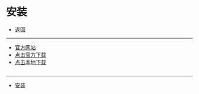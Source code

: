 # 安装

- [返回](./README.md)

---

- [官方网站](https://code.visualstudio.com/)
- [点击官方下载](https://aka.ms/win32-x64-user-stable)
- [点击本地下载](https://media.huhuiyu.top/download/VSCodeUserSetup-x64.exe)

<section class="img-flex-box" >
  <section><img class="lazy-image" data-src="../../images/webfront/vscode-install/vscode-install003.png" alt=""></section>
  <section><img class="lazy-image" data-src="../../images/webfront/vscode-install/vscode-install004.png" alt=""></section>
  <section><img class="lazy-image" data-src="../../images/webfront/vscode-install/vscode-install005.png" alt=""></section>
  <section><img class="lazy-image" data-src="../../images/webfront/vscode-install/vscode-install006.png" alt=""></section>
  <section><img class="lazy-image" data-src="../../images/webfront/vscode-install/vscode-install007.png" alt=""></section>
  <section><img class="lazy-image" data-src="../../images/webfront/vscode-install/vscode-install008.png" alt=""></section>
  <section><img class="lazy-image" data-src="../../images/webfront/vscode-install/vscode-install009.png" alt=""></section>
</section>

---

- [安装](#安装)

<!-- js处理背景和css样式 -->
<script type="module" src="https://huhuiyu.top/js/github.js"></script>
